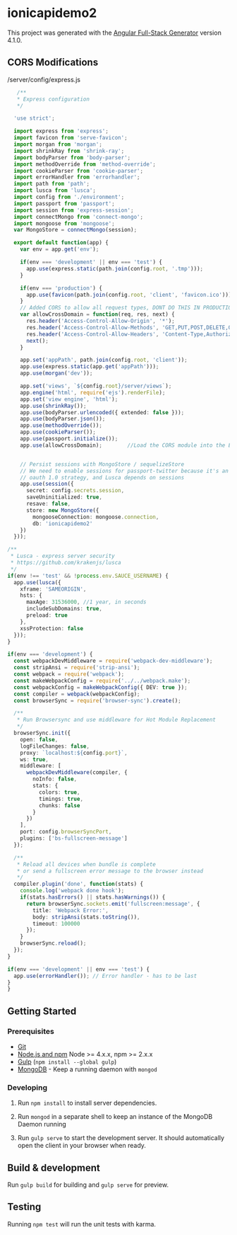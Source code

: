 # ionicapidemo2

This project was generated with the [Angular Full-Stack Generator](https://github.com/DaftMonk/generator-angular-fullstack) version 4.1.0.

## CORS Modifications
  /server/config/express.js
  
  
  ```typescript
     /**
     * Express configuration
     */

    'use strict';

    import express from 'express';
    import favicon from 'serve-favicon';
    import morgan from 'morgan';
    import shrinkRay from 'shrink-ray';
    import bodyParser from 'body-parser';
    import methodOverride from 'method-override';
    import cookieParser from 'cookie-parser';
    import errorHandler from 'errorhandler';
    import path from 'path';
    import lusca from 'lusca';
    import config from './environment';
    import passport from 'passport';
    import session from 'express-session';
    import connectMongo from 'connect-mongo';
    import mongoose from 'mongoose';
    var MongoStore = connectMongo(session);

    export default function(app) {
      var env = app.get('env');

      if(env === 'development' || env === 'test') {
        app.use(express.static(path.join(config.root, '.tmp')));
      }

      if(env === 'production') {
        app.use(favicon(path.join(config.root, 'client', 'favicon.ico')));
      }
      // Added CORS to allow all request types, DONT DO THIS IN PRODUCTION!
      var allowCrossDomain = function(req, res, next) {
        res.header('Access-Control-Allow-Origin', '*');
        res.header('Access-Control-Allow-Methods', 'GET,PUT,POST,DELETE,OPTIONS');
        res.header('Access-Control-Allow-Headers', 'Content-Type,Authorization,Accept,X-XSRF-TOKEN');
        next();
      }

      app.set('appPath', path.join(config.root, 'client'));
      app.use(express.static(app.get('appPath')));
      app.use(morgan('dev'));

      app.set('views', `${config.root}/server/views`);
      app.engine('html', require('ejs').renderFile);
      app.set('view engine', 'html');
      app.use(shrinkRay());
      app.use(bodyParser.urlencoded({ extended: false }));
      app.use(bodyParser.json());
      app.use(methodOverride());
      app.use(cookieParser());
      app.use(passport.initialize());
      app.use(allowCrossDomain);        //Load the CORS module into the ExpressJS app.


      // Persist sessions with MongoStore / sequelizeStore
      // We need to enable sessions for passport-twitter because it's an
      // oauth 1.0 strategy, and Lusca depends on sessions
      app.use(session({
        secret: config.secrets.session,
        saveUninitialized: true,
        resave: false,
        store: new MongoStore({
          mongooseConnection: mongoose.connection,
          db: 'ionicapidemo2'
      })
    }));

  /**
   * Lusca - express server security
   * https://github.com/krakenjs/lusca
   */
  if(env !== 'test' && !process.env.SAUCE_USERNAME) {
    app.use(lusca({
      xframe: 'SAMEORIGIN',
      hsts: {
        maxAge: 31536000, //1 year, in seconds
        includeSubDomains: true,
        preload: true
      },
      xssProtection: false
    }));
  }

  if(env === 'development') {
    const webpackDevMiddleware = require('webpack-dev-middleware');
    const stripAnsi = require('strip-ansi');
    const webpack = require('webpack');
    const makeWebpackConfig = require('../../webpack.make');
    const webpackConfig = makeWebpackConfig({ DEV: true });
    const compiler = webpack(webpackConfig);
    const browserSync = require('browser-sync').create();

    /**
     * Run Browsersync and use middleware for Hot Module Replacement
     */
    browserSync.init({
      open: false,
      logFileChanges: false,
      proxy: `localhost:${config.port}`,
      ws: true,
      middleware: [
        webpackDevMiddleware(compiler, {
          noInfo: false,
          stats: {
            colors: true,
            timings: true,
            chunks: false
          }
        })
      ],
      port: config.browserSyncPort,
      plugins: ['bs-fullscreen-message']
    });

    /**
     * Reload all devices when bundle is complete
     * or send a fullscreen error message to the browser instead
     */
    compiler.plugin('done', function(stats) {
      console.log('webpack done hook');
      if(stats.hasErrors() || stats.hasWarnings()) {
        return browserSync.sockets.emit('fullscreen:message', {
          title: 'Webpack Error:',
          body: stripAnsi(stats.toString()),
          timeout: 100000
        });
      }
      browserSync.reload();
    });
  }

  if(env === 'development' || env === 'test') {
    app.use(errorHandler()); // Error handler - has to be last
  }
}

  ```


## Getting Started

### Prerequisites

- [Git](https://git-scm.com/)
- [Node.js and npm](nodejs.org) Node >= 4.x.x, npm >= 2.x.x
- [Gulp](http://gulpjs.com/) (`npm install --global gulp`)
- [MongoDB](https://www.mongodb.org/) - Keep a running daemon with `mongod`

### Developing

1. Run `npm install` to install server dependencies.

2. Run `mongod` in a separate shell to keep an instance of the MongoDB Daemon running

3. Run `gulp serve` to start the development server. It should automatically open the client in your browser when ready.

## Build & development

Run `gulp build` for building and `gulp serve` for preview.

## Testing

Running `npm test` will run the unit tests with karma.
